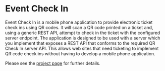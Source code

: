 Event Check In
=========

Event Check In is a mobile phone application to provide electronic ticket check ins using QR codes. It will scan a QR code printed on a ticket and, using a generic REST API, attempt to check in the ticket with the configured server endpoint. The application is designed to be used with a server which you implement that exposes a REST API that conforms to the required QR Check In server API. This allows web sites that need ticketing to implement QR code check ins without having to develop a mobile phone application.

Please see the [project page](http://skeary.github.io/QRCheckIn/) for further details.

